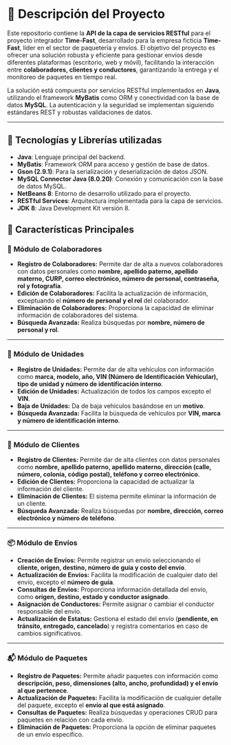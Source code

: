 
# 📌 Descripción del Proyecto

Este repositorio contiene la **API de la capa de servicios RESTful** para el proyecto integrador **Time-Fast**, desarrollado para la empresa ficticia **Time-Fast**, líder en el sector de paquetería y envíos. El objetivo del proyecto es ofrecer una solución robusta y eficiente para gestionar envíos desde diferentes plataformas (escritorio, web y móvil), facilitando la interacción entre **colaboradores, clientes y conductores**, garantizando la entrega y el monitoreo de paquetes en tiempo real.

La solución está compuesta por servicios RESTful implementados en **Java**, utilizando el framework **MyBatis** como ORM y conectividad con la base de datos **MySQL**. La autenticación y la seguridad se implementan siguiendo estándares REST y robustas validaciones de datos.

---

## 🚀 Tecnologías y Librerías utilizadas

- **Java**: Lenguaje principal del backend.
- **MyBatis**: Framework ORM para acceso y gestión de base de datos.
- **Gson (2.9.1)**: Para la serialización y deserialización de datos JSON.
- **MySQL Connector Java (8.0.20)**: Conexión y comunicación con la base de datos MySQL.
- **NetBeans 8**: Entorno de desarrollo utilizado para el proyecto.
- **RESTful Services**: Arquitectura implementada para la capa de servicios.
- **JDK 8**: Java Development Kit versión 8.




## 📝 Características Principales  

### 🔐 **Módulo de Colaboradores**  
- **Registro de Colaboradores:** Permite dar de alta a nuevos colaboradores con datos personales como **nombre, apellido paterno, apellido materno, CURP, correo electrónico, número de personal, contraseña, rol y fotografía**.  
- **Edición de Colaboradores:** Facilita la actualización de información, exceptuando el **número de personal y el rol** del colaborador.  
- **Eliminación de Colaboradores:** Proporciona la capacidad de eliminar información de colaboradores del sistema.  
- **Búsqueda Avanzada:** Realiza búsquedas por **nombre, número de personal y rol**.

---

### 🚗 **Módulo de Unidades**  
- **Registro de Unidades:** Permite dar de alta vehículos con información como **marca, modelo, año, VIN (Número de Identificación Vehicular), tipo de unidad y número de identificación interno**.  
- **Edición de Unidades:** Actualización de todos los campos excepto el **VIN**.  
- **Baja de Unidades:** Da de baja vehículos basándose en un **motivo**.  
- **Búsqueda Avanzada:** Facilita la búsqueda de vehículos por **VIN, marca y número de identificación interno**.

---

### 👥 **Módulo de Clientes**  
- **Registro de Clientes:** Permite dar de alta clientes con datos personales como **nombre, apellido paterno, apellido materno, dirección (calle, número, colonia, código postal), teléfono y correo electrónico**.  
- **Edición de Clientes:** Proporciona la capacidad de actualizar la información del cliente.  
- **Eliminación de Clientes:** El sistema permite eliminar la información de un cliente.  
- **Búsqueda Avanzada:** Realiza búsquedas por **nombre, dirección, correo electrónico y número de teléfono**.

---

### 📦 **Módulo de Envíos**  
- **Creación de Envíos:** Permite registrar un envío seleccionando el **cliente, origen, destino, número de guía y costo del envío**.  
- **Actualización de Envíos:** Facilita la modificación de cualquier dato del envío, excepto el **número de guía**.  
- **Consultas de Envíos:** Proporciona información detallada del envío, como **origen, destino, estado y conductor asignado**.  
- **Asignación de Conductores:** Permite asignar o cambiar el conductor responsable del envío.  
- **Actualización de Estatus:** Gestiona el estado del envío (**pendiente, en tránsito, entregado, cancelado**) y registra comentarios en caso de cambios significativos.

---

### 📬 **Módulo de Paquetes**  
- **Registro de Paquetes:** Permite añadir paquetes con información como **descripción, peso, dimensiones (alto, ancho, profundidad) y el envío al que pertenece**.  
- **Actualización de Paquetes:** Facilita la modificación de cualquier detalle del paquete, excepto el **envío al que está asignado**.  
- **Consultas de Paquetes:** Realiza búsquedas y operaciones CRUD para paquetes en relación con cada envío.  
- **Eliminación de Paquetes:** Proporciona la opción de eliminar paquetes de un envío específico.

